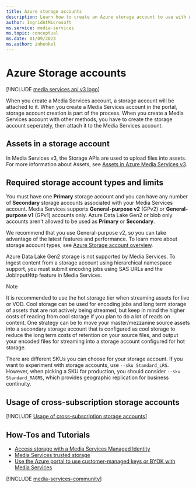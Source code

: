 ```yaml
---
title: Azure storage accounts
description: Learn how to create an Azure storage account to use with Azure Media Services.
author: IngridAtMicrosoft
ms.service: media-services
ms.topic: conceptual
ms.date: 01/09/2023
ms.author: inhenkel
---
```


# Azure Storage accounts

[!INCLUDE [media services api v3 logo](./includes/v3-hr.md)]

When you create a Media Services account, a storage account will be attached to it.  When you create a Media Services account in the portal, storage account creation is part of the process.  When you create a Media Services account with other methods, you have to create the storage account seperately, then attach it to the Media Services account.

## Assets in a storage account

In Media Services v3, the Storage APIs are used to upload files into assets. For more information about Assets, see [Assets in Azure Media Services v3](assets-concept.md).

## Required storage account types and limits

You must have one **Primary** storage account and you can have any number of **Secondary** storage accounts associated with your Media Services account. Media Services supports **General-purpose v2** (GPv2) or **General-purpose v1** (GPv1) accounts only. Azure Data Lake Gen2 or blob only accounts aren't allowed to be used as **Primary** or **Secondary**.

We recommend that you use General-purpose v2, so you can take advantage of the latest features and performance. To learn more about storage account types, see [Azure Storage account overview](/azure/storage/common/storage-account-overview).

Azure Data Lake Gen2 storage is not supported by Media Services. To ingest content from a storage account using hierarchical namespace support, you must submit encoding jobs using SAS URLs and the JobInputHttp feature in Media Services.

> [!NOTE]
> It is recommended to use the hot storage tier when streaming assets for live or VOD. Cool storage can be used for encoding jobs and long term storage of assets that are not actively being streamed, but keep in mind the higher costs of reading from cool storage if you plan to do a lot of reads on content. One strategy can be to move your master/mezzanine source assets into a secondary storage account that is configured as cool storage to reduce the long term costs of retention on your source files, and output your encoded files for streaming into a storage account configured for hot storage.

There are different SKUs you can choose for your storage account. If you want to experiment with storage accounts, use `--sku Standard_LRS`. However, when picking a SKU for production, you should consider `--sku Standard_RAGRS`, which provides geographic replication for business continuity.

## Usage of cross-subscription storage accounts

[!INCLUDE [Usage of cross-subscription storage accounts](./includes/note-account-storage-same-subscription.md)]

## How-Tos and Tutorials

- [Access storage with a Media Services Managed Identity](security-access-storage-managed-identity-cli-tutorial.md?amspage=storage-account-concept)
- [Media Services trusted storage](security-trusted-storage-rest-tutorial.md?amspage=storage-account-concept)
- [Use the Azure portal to use customer-managed keys or BYOK with Media Services](security-customer-managed-keys-portal-tutorial.md?amspage=storage-account-concept)

[!INCLUDE [media-services-community](includes/media-services-community.md)]
